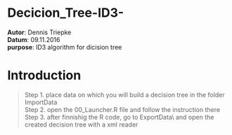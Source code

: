 # Decicion_Tree-ID3-

**Autor**: Dennis Triepke  
**Datum**: 09.11.2016  
**purpose**: ID3 algorithm for dicision tree



# Introduction 
 
> Step 1. place data on which you will build a decision tree in the folder ImportData  
> Step 2. open the 00_Launcher.R file and follow the instruction there  
> Step 3. after finnishig the R code, go to ExportData\ and open the created decision tree with a xml reader